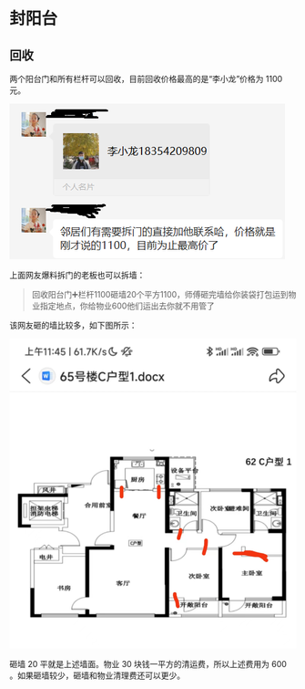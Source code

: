 # 封阳台

## 回收

两个阳台门和所有栏杆可以回收，目前回收价格最高的是“李小龙”价格为 1100 元。

![](images/sell-door.png)

上面网友爆料拆门的老板也可以拆墙：

> 回收阳台门➕栏杆1100砸墙20个平方1100，师傅砸完墙给你装袋打包运到物业指定地点，你给物业600他们运出去你就不用管了

该网友砸的墙比较多，如下图所示：

![](./images/chaiqiang1.jpg)

砸墙 20 平就是上述墙面。物业 30 块钱一平方的清运费，所以上述费用为 600 。如果砸墙较少，砸墙和物业清理费还可以更少。

